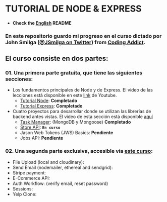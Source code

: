 # TUTORIAL DE NODE & EXPRESS

- #### Check the [English](./README.md) README

### En este repositorio guardo mi progreso en el curso dictado por John Smilga ([@JSmilga on Twitter](https://twitter.com/john_smilga)) from [Coding Addict](https://www.youtube.com/channel/UCMZFwxv5l-XtKi693qMJptA).
 
## El curso consiste en dos partes:

### 01. Una primera parte gratuita, que tiene las siguientes secciones:

* Los fundamentos principales de Node y de Express. El video de las lecciones está disponible en este [link](https://www.youtube.com/watch?v=TNV0_7QRDwY) de Youtube.
    * [Tutorial Node](./01-node-tutorial/README.md): __Completado__
    * [Tutorial Express](./02-express-tutorial/README.md): __Completado__
* Cuatro proyectos para desarrollar donde se utilizan las librerías de backend antes vistas. El video de esta sección está disponible [aquí](https://www.youtube.com/watch?v=rltfdjcXjmk) 
    * [Task Manager](./03-task-manager/README.md): (MongoDB y Mongoose) __Completado__
    * [Store API](./04-store-api/README.md): __`En curso`__
    * Jason Web Tokens (JWS) Basics: __Pendiente__
    * Jobs API:  __Pendiente__

### 02. Una segunda parte exclusiva, accesible vía [este curso](https://www.udemy.com/course/nodejs-tutorial-and-projects-course/?referralCode=E94792BEAE9ADD204BC7):

  * File Upload (local and cloudinary):
  * Send Email (nodemailer, ethereal and sendgrid):
  * Stripe payment:
  * E-Commerce API:
  * Auth Workflow: (verify email, reset password)
  * Sessions:
  * Yelp Clone: 